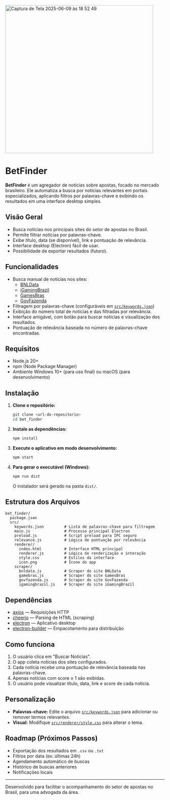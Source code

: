 <img width="467" alt="Captura de Tela 2025-06-09 às 18 52 49" src="https://github.com/user-attachments/assets/0fbcc963-17e2-4bce-8857-e49bf752682a" />

# BetFinder

**BetFinder** é um agregador de notícias sobre apostas, focado no mercado brasileiro. Ele automatiza a busca por notícias relevantes em portais especializados, aplicando filtros por palavras-chave e exibindo os resultados em uma interface desktop simples.

## Visão Geral

- Busca notícias nos principais sites do setor de apostas no Brasil.
- Permite filtrar notícias por palavras-chave.
- Exibe título, data (se disponível), link e pontuação de relevância.
- Interface desktop (Electron) fácil de usar.
- Possibilidade de exportar resultados (futuro).

## Funcionalidades

- Busca manual de notícias nos sites:
  - [BNLData](https://bnldata.com.br/)
  - [iGamingBrazil](https://igamingbrazil.com/)
  - [GamesBras](https://www.gamesbras.com/)
  - [GovFazenda](https://www.gov.br/fazenda/pt-br/composicao/orgaos/secretaria-de-premios-e-apostas)
- Filtragem por palavras-chave (configuráveis em [`src/keywords.json`](bet_finder/src/keywords.json))
- Exibição do número total de notícias e das filtradas por relevância.
- Interface amigável, com botão para buscar notícias e visualização dos resultados.
- Pontuação de relevância baseada no número de palavras-chave encontradas.

## Requisitos

- Node.js 20+
- npm (Node Package Manager)
- Ambiente Windows 10+ (para uso final) ou macOS (para desenvolvimento)

## Instalação

1. **Clone o repositório:**

   ```sh
   git clone <url-do-repositorio>
   cd bet_finder
   ```

2. **Instale as dependências:**

   ```sh
   npm install
   ```

3. **Execute o aplicativo em modo desenvolvimento:**

   ```sh
   npm start
   ```

4. **Para gerar o executável (Windows):**
   ```sh
   npm run dist
   ```
   O instalador será gerado na pasta `dist/`.

## Estrutura dos Arquivos

```
bet_finder/
  package.json
  src/
    keywords.json         # Lista de palavras-chave para filtragem
    main.js               # Processo principal Electron
    preload.js            # Script preload para IPC seguro
    relevance.js          # Lógica de pontuação por relevância
    renderer/
      index.html          # Interface HTML principal
      renderer.js         # Lógica de renderização e interação
      style.css           # Estilos da interface
      icon.png            # Ícone do app
    scraper/
      bnldata.js          # Scraper do site BNLData
      gamebras.js         # Scraper do site GamesBras
      govfazenda.js       # Scraper do site GovFazenda
      igamingbrazil.js    # Scraper do site iGamingBrazil
```

## Dependências

- [axios](https://www.npmjs.com/package/axios) — Requisições HTTP
- [cheerio](https://www.npmjs.com/package/cheerio) — Parsing de HTML (scraping)
- [electron](https://www.npmjs.com/package/electron) — Aplicativo desktop
- [electron-builder](https://www.npmjs.com/package/electron-builder) — Empacotamento para distribuição

## Como funciona

1. O usuário clica em "Buscar Notícias".
2. O app coleta notícias dos sites configurados.
3. Cada notícia recebe uma pontuação de relevância baseada nas palavras-chave.
4. Apenas notícias com score ≥ 1 são exibidas.
5. O usuário pode visualizar título, data, link e score de cada notícia.

## Personalização

- **Palavras-chave:** Edite o arquivo [`src/keywords.json`](bet_finder/src/keywords.json) para adicionar ou remover termos relevantes.
- **Visual:** Modifique [`src/renderer/style.css`](bet_finder/src/renderer/style.css) para alterar o tema.

## Roadmap (Próximos Passos)

- Exportação dos resultados em `.csv` ou `.txt`
- Filtros por data (ex: últimas 24h)
- Agendamento automático de buscas
- Histórico de buscas anteriores
- Notificações locais

---

Desenvolvido para facilitar o acompanhamento do setor de apostas no Brasil, para uma advogada da área.
